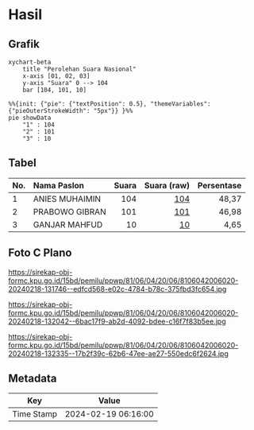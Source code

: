 # Hasil

## Grafik

```mermaid
xychart-beta
    title "Perolehan Suara Nasional"
    x-axis [01, 02, 03]
    y-axis "Suara" 0 --> 104
    bar [104, 101, 10]
```

```mermaid
%%{init: {"pie": {"textPosition": 0.5}, "themeVariables": {"pieOuterStrokeWidth": "5px"}} }%%
pie showData
    "1" : 104
    "2" : 101
    "3" : 10
```

## Tabel

| No. | Nama Paslon    | Suara | Suara (raw) | Persentase |
|:--- |:-------------- | -----:| -----------:| ----------:|
| 1   | ANIES MUHAIMIN | 104   | [104][p-1]  | 48,37      |
| 2   | PRABOWO GIBRAN | 101   | [101][p-2]  | 46,98      |
| 3   | GANJAR MAHFUD  | 10    | [10][p-3]   | 4,65       |


[p-1]: https://github.com/gigit-pemilu/pemilu-2024/blob/main/pilpres/hitung-suara/sub/81-maluku/sub/06-seram-bagian-barat/sub/04-huamual-belakang/sub/2006-buano-utara/sub/020-tps/sub/paslon-1.txt
[p-2]: https://github.com/gigit-pemilu/pemilu-2024/blob/main/pilpres/hitung-suara/sub/81-maluku/sub/06-seram-bagian-barat/sub/04-huamual-belakang/sub/2006-buano-utara/sub/020-tps/sub/paslon-2.txt
[p-3]: https://github.com/gigit-pemilu/pemilu-2024/blob/main/pilpres/hitung-suara/sub/81-maluku/sub/06-seram-bagian-barat/sub/04-huamual-belakang/sub/2006-buano-utara/sub/020-tps/sub/paslon-3.txt

## Foto C Plano

https://sirekap-obj-formc.kpu.go.id/15bd/pemilu/ppwp/81/06/04/20/06/8106042006020-20240218-131746--edfcd568-e02c-4784-b78c-375fbd3fc654.jpg

https://sirekap-obj-formc.kpu.go.id/15bd/pemilu/ppwp/81/06/04/20/06/8106042006020-20240218-132042--6bac17f9-ab2d-4092-bdee-c16f7f83b5ee.jpg

https://sirekap-obj-formc.kpu.go.id/15bd/pemilu/ppwp/81/06/04/20/06/8106042006020-20240218-132335--17b2f39c-62b6-47ee-ae27-550edc6f2624.jpg


## Metadata

| Key        | Value               |
| ---------- | ------------------- |
| Time Stamp | 2024-02-19 06:16:00 |



